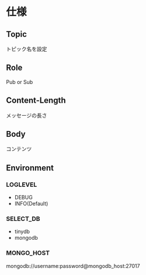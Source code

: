 # 仕様

## Topic

トピック名を設定

## Role

Pub or Sub

## Content-Length

メッセージの長さ

## Body

コンテンツ

## Environment

### LOGLEVEL

- DEBUG
- INFO(Default)

### SELECT_DB

- tinydb
- mongodb

### MONGO_HOST

mongodb://username:password@mongodb_host:27017
